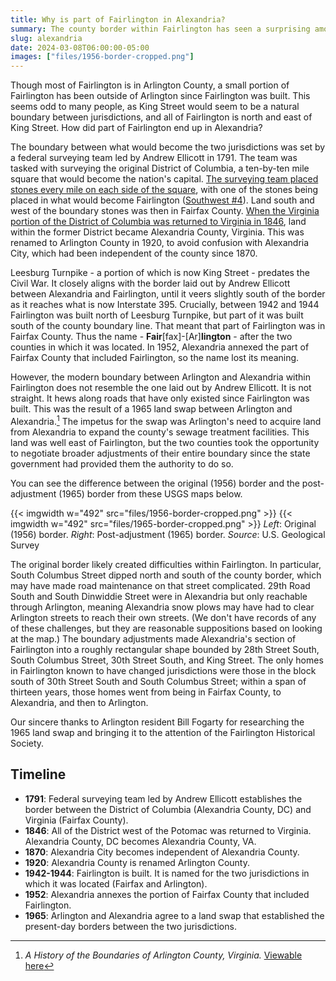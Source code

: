 ```yaml
---
title: Why is part of Fairlington in Alexandria?
summary: The county border within Fairlington has seen a surprising amount of change over the years.
slug: alexandria
date: 2024-03-08T06:00:00-05:00
images: ["files/1956-border-cropped.png"]
---
```


Though most of Fairlington is in Arlington County, a small portion of Fairlington has been outside of Arlington since Fairlington was built. This seems odd to many people, as King Street would seem to be a natural boundary between jurisdictions, and all of Fairlington is north and east of King Street. How did part of Fairlington end up in Alexandria?

The boundary between what would become the two jurisdictions was set by a federal surveying team led by Andrew Ellicott in 1791. The team was tasked with surveying the original District of Columbia, a ten-by-ten mile square that would become the nation's capital. [The surveying team placed stones every mile on each side of the square](https://en.wikipedia.org/wiki/Boundary_markers_of_the_original_District_of_Columbia), with one of the stones being placed in what would become Fairlington ([Southwest #4](/stone)). Land south and west of the boundary stones was then in Fairfax County. [When the Virginia portion of the District of Columbia was returned to Virginia in 1846](https://en.wikipedia.org/wiki/District_of_Columbia_retrocession#Virginia_retrocession), land within the former District became Alexandria County, Virginia. This was renamed to Arlington County in 1920, to avoid confusion with Alexandria City, which had been independent of the county since 1870.

Leesburg Turnpike - a portion of which is now King Street - predates the Civil War. It closely aligns with the border laid out by Andrew Ellicott between Alexandria and Fairlington, until it veers slightly south of the border as it reaches what is now Interstate 395. Crucially, between 1942 and 1944 Fairlington was built north of Leesburg Turnpike, but part of it was built south of the county boundary line. That meant that part of Fairlington was in Fairfax County. Thus the name - **Fair**[fax]-[Ar]**lington** - after the two counties in which it was located. In 1952, Alexandria annexed the part of Fairfax County that included Fairlington, so the name lost its meaning.

However, the modern boundary between Arlington and Alexandria within Fairlington does not resemble the one laid out by Andrew Ellicott. It is not straight. It hews along roads that have only existed since Fairlington was built. This was the result of a 1965 land swap between Arlington and Alexandria.[^1] The impetus for the swap was Arlington's need to acquire land from Alexandria to expand the county's sewage treatment facilities. This land was well east of Fairlington, but the two counties took the opportunity to negotiate broader adjustments of their entire boundary since the state government had provided them the authority to do so.

You can see the difference between the original (1956) border and the post-adjustment (1965) border from these USGS maps below.

{{< imgwidth w="492" src="files/1956-border-cropped.png" >}}
{{< imgwidth w="492" src="files/1965-border-cropped.png" >}}
*Left*: Original (1956) border. *Right*: Post-adjustment (1965) border. *Source*: U.S. Geological Survey

The original border likely created difficulties within Fairlington. In particular, South Columbus Street dipped north and south of the county border, which may have made road maintenance on that street complicated. 29th Road South and South Dinwiddie Street were in Alexandria but only reachable through Arlington, meaning Alexandria snow plows may have had to clear Arlington streets to reach their own streets. (We don't have records of any of these challenges, but they are reasonable suppositions based on looking at the map.) The boundary adjustments made Alexandria's section of Fairlington into a roughly rectangular shape bounded by 28th Street South, South Columbus Street, 30th Street South, and King Street. The only homes in Fairlington known to have changed jurisdictions were those in the block south of 30th Street South and South Columbus Street; within a span of thirteen years, those homes went from being in Fairfax County, to Alexandria, and then to Arlington.

Our sincere thanks to Arlington resident Bill Fogarty for researching the 1965 land swap and bringing it to the attention of the Fairlington Historical Society.

## Timeline
- **1791**: Federal surveying team led by Andrew Ellicott establishes the border between the District of Columbia (Alexandria County, DC) and Virginia (Fairfax County).
- **1846**: All of the District west of the Potomac was returned to Virginia. Alexandria County, DC becomes Alexandria County, VA.
- **1870**: Alexandria City becomes independent of Alexandria County.
- **1920**: Alexandria County is renamed Arlington County.
- **1942-1944**: Fairlington is built. It is named for the two jurisdictions in which it was located (Fairfax and Arlington).
- **1952**: Alexandria annexes the portion of Fairfax County that included Fairlington.
- **1965**: Arlington and Alexandria agree to a land swap that established the present-day borders between the two jurisdictions.

[^1]: *A History of the Boundaries of Arlington County, Virginia.* [Viewable here](https://www.gutenberg.org/cache/epub/36902/pg36902-images.html)
